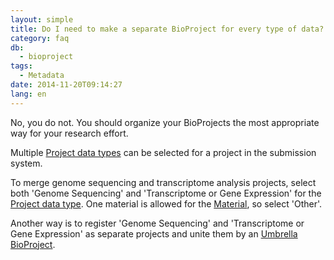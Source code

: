 ```yaml
---
layout: simple
title: Do I need to make a separate BioProject for every type of data?
category: faq
db:
  - bioproject
tags: 
  - Metadata
date: 2014-11-20T09:14:27
lang: en
---
```


No, you do not. You should organize your BioProjects the most appropriate way for your research effort.

Multiple [Project data types](/bioproject/submission.html#Project_data_type) can be selected for a project in the submission system.

To merge genome sequencing and transcriptome analysis projects, select both 'Genome Sequencing' and 'Transcriptome or Gene Expression' for the [Project data type](/bioproject/submission.html#Project_data_type). One material is allowed for the [Material](/bioproject/submission.html#Material), so select 'Other'.

Another way is to register 'Genome Sequencing' and 'Transcriptome or Gene Expression' as separate projects and unite them by an [Umbrella BioProject](/bioproject/submission.html#Use_an_umbrella_project).
